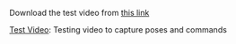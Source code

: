 Download the test video from [this link](https://drive.google.com/file/d/1dAsRDn9fOivypeMSyHkIaJ9WSiY-sRpW/view?usp=drive_link)

[Test Video](./test.mp4): Testing video to capture poses and commands